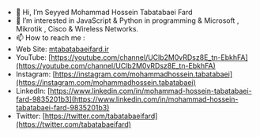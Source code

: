 - 👋 Hi, I’m Seyyed Mohammad Hossein Tabatabaei Fard
- 👀 I’m interested in JavaScript & Python in programming & Microsoft , Mikrotik , Cisco & Wireless Networks.
- 📫 How to reach me :
- Web Site: [mtabatabaeifard.ir](https://mtabatabaeifard.ir)
- YouTube: [https://youtube.com/channel/UClb2M0vRDsz8E_tn-EbkhFA](https://youtube.com/channel/UClb2M0vRDsz8E_tn-EbkhFA)
- Instagram: [https://instagram.com/mohammadhossein.tabatabaei](https://instagram.com/mohammadhossein.tabatabaei)
- LinkedIn: [https://www.linkedin.com/in/mohammad-hossein-tabatabaei-fard-9835201b3](https://www.linkedin.com/in/mohammad-hossein-tabatabaei-fard-9835201b3)
- Twitter: [https://twitter.com/tabatabaeifard](https://twitter.com/tabatabaeifard)

<!---
mtabatabaeifard/mtabatabaeifard is a ✨ special ✨ repository because its `README.md` (this file) appears on your GitHub profile.
You can click the Preview link to take a look at your changes.
--->
